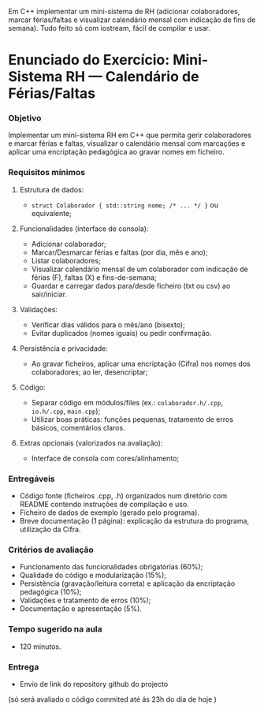 
Em C++  implementar um mini-sistema de RH (adicionar colaboradores, marcar férias/faltas e visualizar calendário mensal com indicação de fins de semana). Tudo feito só com   iostream, fácil de compilar e usar.


# Enunciado do Exercício: Mini-Sistema RH — Calendário de Férias/Faltas
### Objetivo
Implementar um mini-sistema RH em C++ que permita gerir colaboradores e marcar férias e faltas, visualizar o calendário mensal com marcações e aplicar uma encriptação pedagógica ao gravar nomes em ficheiro.

### Requisitos mínimos
1. Estrutura de dados:
   - `struct Colaborador { std::string nome; /* ... */ }` ou equivalente;

2. Funcionalidades (interface de consola):
   - Adicionar colaborador;
   - Marcar/Desmarcar férias e faltas (por dia, mês e ano);
   - Listar colaboradores;
   - Visualizar calendário mensal de um colaborador com indicação de férias (F), faltas (X) e fins-de-semana;
   - Guardar e carregar dados para/desde ficheiro (txt ou csv) ao sair/iniciar.
3. Validações:
   - Verificar dias válidos para o mês/ano (bisexto);
   - Evitar duplicados (nomes iguais) ou pedir confirmação.
4. Persistência e privacidade:
   - Ao gravar ficheiros, aplicar uma encriptação  (Cifra) nos  nomes dos colaboradores; ao ler, desencriptar;

5. Código:
   - Separar código em módulos/files (ex.: `colaborador.h/.cpp`, `io.h/.cpp`, `main.cpp`);
   - Utilizar boas práticas: funções pequenas, tratamento de erros básicos, comentários claros.
6. Extras opcionais (valorizados na avaliação):
   - Interface de consola com cores/alinhamento;

### Entregáveis
- Código fonte (ficheiros .cpp, .h) organizados num diretório com README contendo instruções de compilação e uso.
- Ficheiro de dados de exemplo (gerado pelo programa).
- Breve documentação (1 página): explicação da estrutura do programa, utilização da Cifra.

### Critérios de avaliação
- Funcionamento das funcionalidades obrigatórias (60%);
- Qualidade do código e modularização (15%);
- Persistência (gravação/leitura correta) e aplicação da encriptação pedagógica (10%);
- Validações e tratamento de erros (10%);
- Documentação e apresentação (5%).

### Tempo sugerido na aula
-  120 minutos.

### Entrega

- Envio de link do repository github do projecto

(só será avaliado o código commited até ás 23h do dia de hoje )